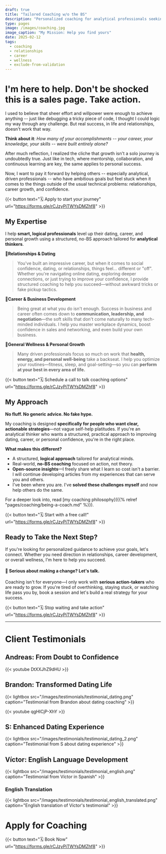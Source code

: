 ```yaml
---
draft: true
title: "Tailored Coaching w/o the BS"
description: "Personalized coaching for analytical professionals seeking growth in relationships, career, and wellness through structured, no-nonsense strategies."
type: pages
image: /images/coaching.jpg
image_caption: "My Mission: Help you find yours"
date: 2025-02-12
tags:
  - coaching
  - relationships
  - career
  - wellness
  - exclude-from-validation
---
```


# I'm here to help. Don't be shocked this is a sales page. Take action.

I used to believe that sheer effort and willpower were enough to achieve anything -- just like debugging a tricky piece of code, I thought I could logic my way through any challenge. But real success, in life and relationships, doesn't work that way.

**Think about it**: _How many of your accomplishments -- your career, your knowledge, your skills -- were built entirely alone?_

After much reflection, I realized the cliche that growth isn't a solo journey is undoubtedly true. Just like in tech, where mentorship, collaboration, and continuous learning are key, the same applies to personal success.

Now, I want to pay it forward by helping others -- especially analytical, driven professionals -- who have ambitious goals but feel stuck when it comes to the things outside of the usual technical problems: relationships, career growth, and confidence.

<!--more-->

{{< button text="🗓️ Apply to start your journey" url="https://forms.gle/rCJzyPiTWYsDMZhf8" >}}

## My Expertise

I help **smart, logical professionals** level up their dating, career, and personal growth using a structured, no-BS approach tailored for **analytical thinkers**.

**🔹Relationships & Dating**  
> You've built an impressive career, but when it comes to social confidence, dating, or relationships, things feel... different or "off". Whether you're navigating online dating, exploring deeper connections, or just trying to improve your confidence, I provide structured coaching to help you succeed—without awkward tricks or fake pickup tactics.

**🔹Career & Business Development**  
> Being great at what you do isn't enough. Success in business and career often comes down to **communication, leadership, and negotiation**—the soft skills that don't come naturally to many tech-minded individuals. I help you master workplace dynamics, boost confidence in sales and networking, and even build your own business.

**🔹General Wellness & Personal Growth**  
> Many driven professionals focus so much on work that **health, energy, and personal well-being** take a backseat. I help you optimize your routines—fitness, sleep, and goal-setting—so you can **perform at your best in every area of life.**

{{< button text="🗓️ Schedule a call to talk coaching options" url="https://forms.gle/rCJzyPiTWYsDMZhf8" >}}

## My Approach

**No fluff. No generic advice. No fake hype.**

My coaching is designed **specifically for people who want clear, actionable strategies**—not vague self-help platitudes. If you're an analytical thinker who wants a structured, practical approach to improving dating, career, or personal confidence, you're in the right place.

**What makes this different?**  
* A structured, **logical approach** tailored for analytical minds.  
* Real-world, **no-BS coaching** focused on action, not theory.  
* **Open-source insights**—I freely share what I learn so cost isn't a barrier. I will continue developing articles from my experiences that can serve you and others.
* I've been where you are. I've **solved these challenges myself** and now help others do the same.

For a deeper look into, read [my coaching philosophy]({{% relref "pages/coaching/being-a-coach.md" %}}).

{{< button text="🗓️ Start with a free call!" url="https://forms.gle/rCJzyPiTWYsDMZhf8" >}}

## Ready to Take the Next Step?

If you're looking for personalized guidance to achieve your goals, let's connect. Whether you need direction in relationships, career development, or overall wellness, I'm here to help you succeed.
#### 🚀 **Serious about making a change? Let's talk.** 

Coaching isn't for everyone—I only work with **serious action-takers** who are ready to grow. If you're tired of overthinking, staying stuck, or watching life pass you by, book a session and let's build a real strategy for your success.

{{< button text="🗓️ Stop waiting and take action" url="https://forms.gle/rCJzyPiTWYsDMZhf8" >}}

---

# Client Testimonials

## Andreas: From Doubt to Confidence

{{< youtube DtXXJhZ9dHU >}}

## Brandon: Transformed Dating Life

{{< lightbox src="/images/testimonials/testimonial_dating.png" caption="Testimonial from Brandon about dating coaching" >}}

{{< youtube qgHICjP-XhY >}}

## S: Enhanced Dating Experience

{{< lightbox src="/images/testimonials/testimonial_dating_2.png" caption="Testimonial from S about dating experience" >}}

## Víctor: English Language Development

{{< lightbox src="/images/testimonials/testimonial_english.png" caption="Testimonial from Víctor in Spanish" >}}

### English Translation

{{< lightbox src="/images/testimonials/testimonial_english_translated.png" caption="English translation of Víctor's testimonial" >}}

# Apply for Coaching

{{< button text="🗓️ Book Now" url="https://forms.gle/rCJzyPiTWYsDMZhf8" >}}